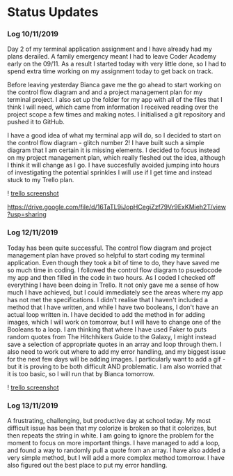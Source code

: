 # Status Updates

### **Log 10/11/2019**

Day 2 of my terminal application assignment and I have already had my plans derailed. A family emergency meant I had to leave Coder Academy early on the 09/11. As a result I started today with very little done, so I had to spend extra time working on my assignment today to get back on track.

Before leaving yesterday Bianca gave me the go ahead to start working on the control flow diagram and and a project management plan for my terminal project. I also set up the folder for my app with all of the files that I think I will need, which came from information I received reading over the project scope a few times and making notes. I initialised a git repository and pushed it to GitHub.

I have a good idea of what my terminal app will do, so I decided to start on the control flow diagram - glitch number 2! I have built such a simple diagram that I am certain it is missing elements. I decided to focus instead on my project management plan, which really fleshed out the idea, although I think it will change as I go. I have succesfully avoided jumping into hours of investigating the potential sprinkles I will use if I get time and instead stuck to my Trello plan. 

! [trello screenshot](images/First_trello.png)

https://drive.google.com/file/d/16TaTL9iJopHCegiZzf79Vr9ExKMieh2T/view?usp=sharing


### **Log 12/11/2019**

Today has been quite successful. The control flow diagram and project management plan have proved so helpful to start coding my terminal application. Even though they took a bit of time to do, they have saved me so much time in coding. I followed the control flow diagram to psuedocode my app and then filled in the code in two hours. As I coded I checked off everything I have been doing in Trello. It not only gave me a sense of how much I have achieved, but I could immediately see the areas where my app has not met the specifications. I didn't realise that I haven't included a method that I have written, and while I have two booleans, I don't have an actual loop written in. I have decided to add the method in for adding images, which I will work on tomorrow, but I will have to change one of the Booleans to a loop. I am thinking that where I have used Faker to puts random quotes from The Hitchhikers Guide to the Galaxy, I might instead save a selection of appropriate quotes in an array and loop through them. I also need to work out where to add my error handling, and my biggest issue for the next few days will be adding images. I particularly want to add a gif - but it is proving to be both difficult AND problematic. I am also worried that it is too basic, so I will run that by Bianca tomorrow. 

! [trello screenshot](images/trello2.png)

### **Log 13/11/2019**

A frustrating, challenging, but productive day at school today. My most difficult issue has been that my colorize is broken so that it colorizes, but then repeats the string in white. I am going to ignore the problem for the moment to focus on more important things. I have managed to add a loop, and found a way to randomly pull a quote from an array. I have also added a very simple method, but I will add a more complex method tomorrow. I have also figured out the best place to put my error handling.  